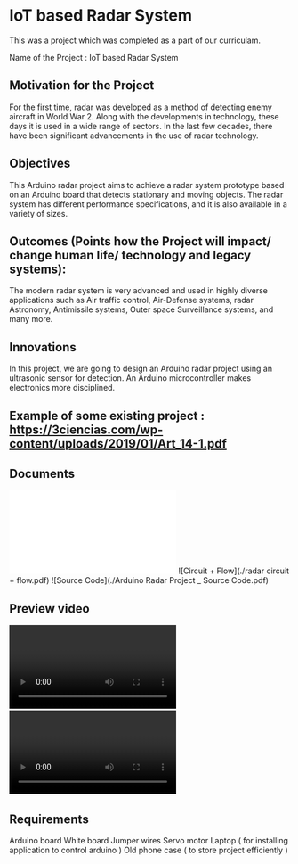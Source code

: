 # IoT based Radar System

This was a project which was completed as a part of our curriculam.

Name  of the Project : IoT based Radar System

## Motivation for the Project
For the first time, radar was developed as a method of detecting enemy aircraft in World War 2. Along with the developments in technology, these days it is used in a wide range of sectors. In the last few decades, there have been significant advancements in the use of radar technology.

## Objectives
This Arduino radar project aims to achieve a radar system prototype based on an Arduino board that detects stationary and moving objects. The radar system has different performance specifications, and it is also available in a variety of sizes.

## Outcomes (Points how the Project will impact/ change human life/ technology and legacy systems):
The modern radar system is very advanced and used in highly diverse applications such as Air traffic control, Air-Defense systems, radar Astronomy, Antimissile systems, Outer space Surveillance systems, and many more.

## Innovations
In this project, we are going to design an Arduino radar project using an ultrasonic sensor for detection. An Arduino microcontroller makes electronics more disciplined.


## Example of some existing project : https://3ciencias.com/wp-content/uploads/2019/01/Art_14-1.pdf

## Documents

![About](./About.pdf)
![Circuit + Flow](./radar circuit + flow.pdf)
![Source Code](./Arduino Radar Project _ Source Code.pdf)

## Preview video

![IoT based Radar System](./iotgit.mp4)
![](./iotgit.mp4)



## Requirements
Arduino board
White board
Jumper wires
Servo motor
Laptop ( for installing application to control arduino )
Old phone case ( to store project efficiently )

